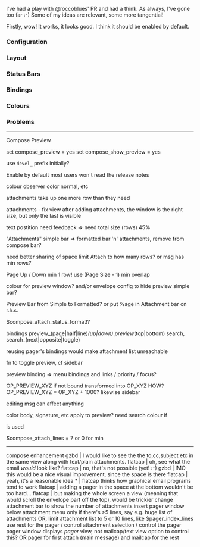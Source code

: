 I've had a play with @roccoblues' PR and had a think.
As always, I've gone too far :-)
Some of my ideas are relevant, some more tangential!

Firstly, wow!
It works, it looks good.
I think it should be enabled by default.

### Configuration


### Layout


### Status Bars


### Bindings


### Colours


### Problems


--------------------------------------------------------------------------------

Compose Preview

set compose_preview      = yes
set compose_show_preview = yes

use `devel_` prefix initially?

Enable by default
    most users won't read the release notes

colour observer
    color normal, etc

attachments take up one more row than they need

attachments - fix view
    after adding attachments, the window is the right size,
    but only the last is visible

text postition need feedback => need total size (rows)
    45%

"Attachments" simple bar => formatted bar
    'n' attachments, remove from compose bar?

need better sharing of space
    limit Attach to how many rows?
    or msg has min rows?

Page Up / Down min 1 row!
    use (Page Size - 1) min overlap

colour for preview window?
    and/or envelope
    config to hide preview simple bar?

Preview Bar from Simple to Formatted?
    or put %age in Attachment bar on r.h.s.

$compose_attach_status_format!?

bindings
    preview_(page|half|line)_(up|down)
    preview_(top|bottom)
    search, search_(next|opposite|toggle)

reusing pager's bindings would make attachment list unreachable

fn to toggle preview, cf sidebar

preview binding => menu bindings and links / priority / focus?

OP_PREVIEW_XYZ if not bound transformed into OP_XYZ
    HOW?
    OP_PREVIEW_XYZ = OP_XYZ + 1000?
    likewise sidebar

editing msg can affect anything

color body, signature, etc
    apply to preview?
    need search colour if <search> is used

$compose_attach_lines = 7 or 0 for min

--------------------------------------------------------------------------------

compose enhancement
	   gzbd | I would like to see the the to,cc,subject etc in the same view along with text/plain attachments.
	flatcap | oh, see what the email _would_ look like?
	flatcap | no, that's not possible (yet! :-)
	   gzbd | IMO this would be a nice visual improvement, since the space is there
	flatcap | yeah, it's a reasonable idea
	      * | flatcap thinks how graphical email programs tend to work
	flatcap | adding a pager in the space at the bottom wouldn't be too hard...
	flatcap | but making the whole screen a view (meaning that <page-down> would scroll the envelope part off the top), would be trickier
change attachment bar to show the number of attachments
insert pager window below attachment menu
	only if there's >5 lines, say
		e.g. huge list of attachments
	OR, limit attachment list to 5 or 10 lines, like $pager_index_lines
		use rest for the pager
	<up>/<down> control attachment selection
	<page-up>/<page-down> control the pager
pager window displays *pager* view, not mailcap/text view
	option to control this?
	OR pager for first attach (main message)
	and mailcap for the rest

